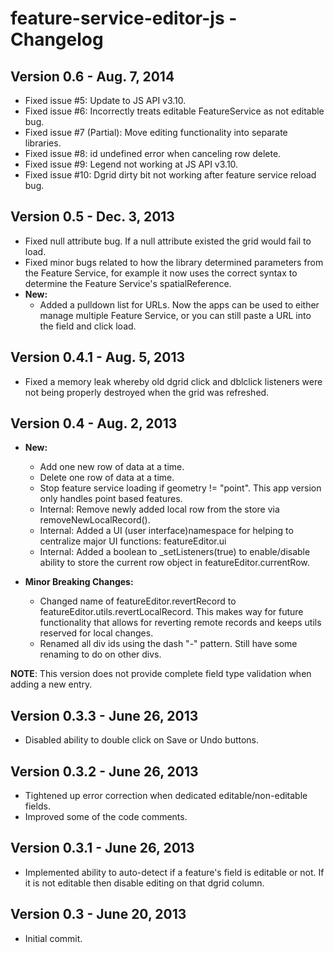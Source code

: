 # feature-service-editor-js - Changelog

## Version 0.6 - Aug. 7, 2014
- Fixed issue #5: Update to JS API v3.10.
- Fixed issue #6: Incorrectly treats editable FeatureService as not editable bug.
- Fixed issue #7 (Partial): Move editing functionality into separate libraries. 
- Fixed issue #8: id undefined error when canceling row delete.
- Fixed issue #9: Legend not working at JS API v3.10.
- Fixed issue #10: Dgrid dirty bit not working after feature service reload bug.

## Version 0.5 - Dec. 3, 2013
- Fixed null attribute bug. If a null attribute existed the grid would fail to load.
- Fixed minor bugs related to how the library determined parameters from the Feature Service, for example it now uses the correct syntax to determine the Feature Service's spatialReference.
- **New:** 
	- Added a pulldown list for URLs. Now the apps can be used to either manage multiple Feature Service, or you can still paste a URL into the field and click load.

## Version 0.4.1 - Aug. 5, 2013
- Fixed a memory leak whereby old dgrid click and dblclick listeners were not being properly destroyed when the grid was refreshed.

## Version 0.4 - Aug. 2, 2013
- **New:** 
	- Add one new row of data at a time.
	- Delete one row of data at a time.
	- Stop feature service loading if geometry != "point". This app version only handles point based features.
	- Internal: Remove newly added local row from the store via removeNewLocalRecord().
	- Internal: Added a UI (user interface)namespace for helping to centralize major UI functions: featureEditor.ui
	- Internal: Added a boolean to _setListeners(true) to enable/disable ability to store the current row object in featureEditor.currentRow.

- **Minor Breaking Changes:** 
	- Changed name of featureEditor.revertRecord to featureEditor.utils.revertLocalRecord. This makes way for future functionality that allows for reverting remote records and keeps utils reserved for local changes.
	- Renamed all div ids using the dash "-" pattern. Still have some renaming to do on other divs.

**NOTE**: This version does not provide complete field type validation when adding a new entry.

## Version 0.3.3 - June 26, 2013
- Disabled ability to double click on Save or Undo buttons.

## Version 0.3.2 - June 26, 2013
- Tightened up error correction when dedicated editable/non-editable fields.
- Improved some of the code comments.

## Version 0.3.1 - June 26, 2013
- Implemented ability to auto-detect if a feature's field is editable or not. If it is not editable then disable editing on that dgrid column.


## Version 0.3 - June 20, 2013

- Initial commit.